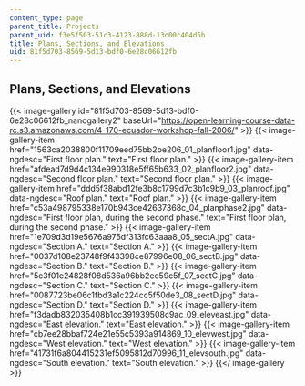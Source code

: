 ```yaml
---
content_type: page
parent_title: Projects
parent_uid: f3e5f503-51c3-4123-888d-13c00c404d5b
title: Plans, Sections, and Elevations
uid: 81f5d703-8569-5d13-bdf0-6e28c06612fb
---
```


Plans, Sections, and Elevations
-------------------------------
{{< image-gallery id="81f5d703-8569-5d13-bdf0-6e28c06612fb_nanogallery2" baseUrl="https://open-learning-course-data-rc.s3.amazonaws.com/4-170-ecuador-workshop-fall-2006/" >}}
{{< image-gallery-item href="1563ca2038800f11709eed75bb2be206_01_planfloor1.jpg" data-ngdesc="First floor plan." text="First floor plan." >}}
{{< image-gallery-item href="afdead7d9d4c134e990318e5ff65b633_02_planfloor2.jpg" data-ngdesc="Second floor plan." text="Second floor plan." >}}
{{< image-gallery-item href="ddd5f38abd12fe3b8c1799d7c3b1c9b9_03_planroof.jpg" data-ngdesc="Roof plan." text="Roof plan." >}}
{{< image-gallery-item href="c53a498795338e170b943ce42637368c_04_planphase2.jpg" data-ngdesc="First floor plan, during the second phase." text="First floor plan, during the second phase." >}}
{{< image-gallery-item href="1e709d3d19e5676a975df313fc63aaa8_05_sectA.jpg" data-ngdesc="Section A." text="Section A." >}}
{{< image-gallery-item href="0037d108e23748f9f43398ce87996e08_06_sectB.jpg" data-ngdesc="Section B." text="Section B." >}}
{{< image-gallery-item href="5c3f01e24828f08d536a96bb2ee59c5f_07_sectC.jpg" data-ngdesc="Section C." text="Section C." >}}
{{< image-gallery-item href="0087723be06c1fbd3a1c224cc5f50de3_08_sectD.jpg" data-ngdesc="Section D." text="Section D." >}}
{{< image-gallery-item href="f3dadb832035408b1cc391939508c9ac_09_eleveast.jpg" data-ngdesc="East elevation." text="East elevation." >}}
{{< image-gallery-item href="cb7ee28bbaf724e21e55c5393a914869_10_elevwest.jpg" data-ngdesc="West elevation." text="West elevation." >}}
{{< image-gallery-item href="41731f6a804415231ef5095812d70996_11_elevsouth.jpg" data-ngdesc="South elevation." text="South elevation." >}}
{{</ image-gallery >}}